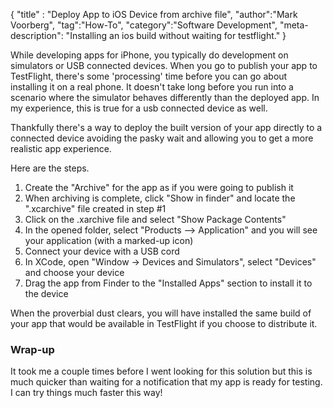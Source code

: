 {
"title" : "Deploy App to iOS Device from archive file",
"author":"Mark Voorberg",
"tag":"How-To",
"category":"Software Development",
"meta-description": "Installing an ios build without waiting for testflight."
}


While developing apps for iPhone, you typically do development on simulators or USB connected devices. When you go to publish your app to TestFlight, there's some 'processing' time before you can go about installing it on a real phone. It doesn't take long before you run into a scenario where the simulator behaves differently than the deployed app. In my experience, this is true for a usb connected device as well.

Thankfully there's a way to deploy the built version of your app directly to a connected device avoiding the pasky wait and allowing you to get a more realistic app experience. 

Here are the steps.

1. Create the "Archive" for the app as if you were going to publish it
2. When archiving is complete, click "Show in finder" and locate the "<date-time>.xcarchive" file created in step #1
3. Click on the .xarchive file and select "Show Package Contents"
4. In the opened folder, select "Products –> Application" and you will see your application (with a marked-up icon)
5. Connect your device with a USB cord
6. In XCode, open "Window -> Devices and Simulators", select "Devices" and choose your device
7. Drag the app from Finder to the "Installed Apps" section to install it to the device

When the proverbial dust clears, you will have installed the same build of your app that would be available in TestFlight if you choose to distribute it.

### Wrap-up
It took me a couple times before I went looking for this solution but this is much quicker than waiting for a notification that my app is ready for testing. I can try things much faster this way!